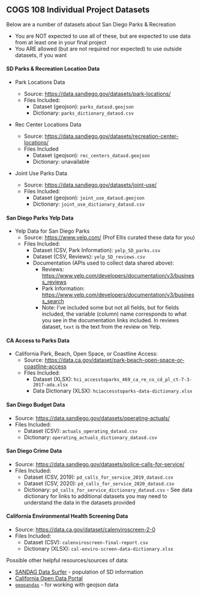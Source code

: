 ## COGS 108 Individual Project Datasets 

Below are a number of datasets about San Diego Parks & Recreation
- You are NOT expected to use all of these, but are expected to use data from at least one in your final project
- You ARE allowed (but are not required nor expected) to use outside datasets, if you want

#### SD Parks & Recreation Location Data

- Park Locations Data
	- Source: https://data.sandiego.gov/datasets/park-locations/
	- Files Included:
		- Dataset (geojson): `parks_datasd.geojson`
		- Dictionary: `parks_dictionary_datasd.csv`

- Rec Center Locations Data
	- Source: https://data.sandiego.gov/datasets/recreation-center-locations/
	- Files Included
		- Dataset (geojson): `rec_centers_datasd.geojson`
		- Dictionary: unavailable

- Joint Use Parks Data
	- Source: https://data.sandiego.gov/datasets/joint-use/
	- Files Included: 
		- Dataset (geojson): `joint_use_datasd.geojson`
		- Dictionary: `joint_use_dictionary_datasd.csv`

#### San Diego Parks Yelp Data			
- Yelp Data for San Diego Parks
	- Source: https://www.yelp.com/ (Prof Ellis curated these data for you)
	- Files Included:
		- Dataset (CSV, Park Information): `yelp_SD_parks.csv`
		- Dataset (CSV, Reviews): `yelp_SD_reviews.csv`
		- Documentation (APIs used to collect data shared above):
			- Reviews: https://www.yelp.com/developers/documentation/v3/business_reviews
			- Park Information: https://www.yelp.com/developers/documentation/v3/business_search
			- Note: I've included some but not all fields, but for fields included, the variable (column) name corresponds to what you see in the documentation links included. In reviews dataset, `text` is the text from the review on Yelp.

#### CA Access to Parks Data
- California Park, Beach, Open Space, or Coastline Access:
	- Source:  https://data.ca.gov/dataset/park-beach-open-space-or-coastline-access
	- Files Included:
		- Dataset (XLSX): `hci_accesstoparks_469_ca_re_co_cd_pl_ct-7-3-2017-ada.xlsx`
		- Data Dictionary (XLSX): `hciaccesstoparks-data-dictionary.xlsx` 
	
#### San Diego Budget Data
- Source: https://data.sandiego.gov/datasets/operating-actuals/
- Files Included: 
	- Dataset (CSV): `actuals_operating_datasd.csv`
	- Dictionary: `operating_actuals_dictionary_datasd.csv`	
		
#### San Diego Crime Data
- Source: https://data.sandiego.gov/datasets/police-calls-for-service/
- Files Included: 
	- Dataset (CSV, 2019): `pd_calls_for_service_2019_datasd.csv`
	- Dataset (CSV, 2020): `pd_calls_for_service_2020_datasd.csv`
	- Dictionary: `pd_calls_for_service_dictionary_datasd.csv`
			- See data dictionary for links to additional datasets you may need to understand the data in the datasets provided
			
#### California Environmental Health Screening Data
- Source: https://data.ca.gov/dataset/calenviroscreen-2-0
- Files Included:
	- Dataset (CSV): `calenviroscreen-final-report.csv`
	- Dictionary (XLSX): `cal-enviro-screen-data-dictionary.xlsx`

		
Possible other helpful resources/sources of data:
- [SANDAG Data Surfer](https://datasurfer.sandag.org/) - population of SD information
- [California Open Data Portal](https://data.ca.gov/) 
- [`geopandas`](https://geopandas.org/io.html) - for working with geojson data
